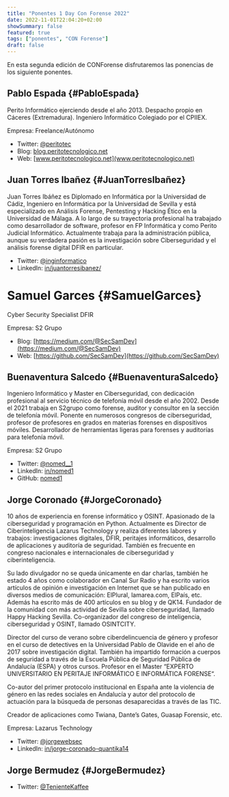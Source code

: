 ```yaml
---
title: "Ponentes 1 Day Con Forense 2022"
date: 2022-11-01T22:04:20+02:00
showSummary: false
featured: true
tags: ["ponentes", "CON Forense"]
draft: false
---
```


En esta segunda edición de CONForense disfrutaremos las ponencias de los siguiente ponentes.


## Pablo Espada {#PabloEspada}

Perito Informático ejerciendo desde el año 2013. Despacho propio en Cáceres (Extremadura). Ingeniero Informático Colegiado por el CPIIEX.

Empresa: Freelance/Autónomo

* Twitter: [@peritotec](https://twitter.com/peritotec)
* Blog: [blog.peritotecnologico.net](blog.peritotecnologico.net)
* Web: [www.peritotecnologico.net](www.peritotecnologico.net)

## Juan Torres Ibañez {#JuanTorresIbañez}

Juan Torres Ibáñez es Diplomado en Informática por la Universidad de Cádiz, Ingeniero en Informática por la Universidad de Sevilla y está especializado en Análisis Forense, Pentesting y Hacking Ético en la Universidad de Málaga. A lo largo de su trayectoria profesional ha trabajado como desarrollador de software, profesor en FP Informática y como Perito Judicial Informático. Actualmente trabaja para la administración pública, aunque su verdadera pasión es la investigación sobre Ciberseguridad y el análisis forense digital DFIR en particular.

* Twitter: [@inginformatico](https://twitter.com/inginformatico)
* LinkedIn: [in/juantorresibanez/](https://www.linkedin.com/in/juantorresibanez/)

# Samuel Garces {#SamuelGarces}

Cyber Security Specialist DFIR

Empresa: S2 Grupo

* Blog: [https://medium.com/@SecSamDev](https://medium.com/@SecSamDev)
* Web: [https://github.com/SecSamDev](https://github.com/SecSamDev)

## Buenaventura Salcedo {#BuenaventuraSalcedo}

Ingeniero Informático y Master en Ciberseguridad, con dedicación profesional al servicio técnico de telefonía móvil desde el año 2002. Desde el 2021 trabaja en S2grupo como forense, auditor y consultor en la sección de telefonía móvil. Ponente en numerosos congresos de ciberseguridad, profesor de profesores en grados en materias forenses en dispositivos móviles. Desarrollador de herramientas ligeras para forenses y auditorías para telefonía móvil.

Empresa: S2 Grupo

* Twitter: [@nomed__1](https://twitter.com/nomed__1)
* LinkedIn: [in/nomed1](https://www.linkedin.com/in/nomed1)
* GitHub: [nomed1](https://github.com/nomed1)

## Jorge Coronado {#JorgeCoronado}

10 años de experiencia en forense informático y OSINT. Apasionado de la ciberseguridad y programación en Python. Actualmente es Director de Ciberinteligencia Lazarus Technology y realiza diferentes labores y trabajos: investigaciones digitales, DFIR, peritajes informáticos, desarrollo de aplicaciones y auditoría de seguridad.  También es frecuente en congreso nacionales e internacionales de ciberseguridad y ciberinteligencia.

Su lado divulgador no se queda únicamente en dar charlas, también he estado 4 años como colaborador en Canal Sur Radio y ha escrito varios artículos de opinión e investigación en Internet que se han publicado en diversos medios de comunicación: ElPlural, lamarea.com, ElPaís, etc.  Además ha escrito más de 400 artículos en su blog y de QK14. Fundador de la comunidad con más actividad de Sevilla sobre ciberseguridad, llamado Happy Hacking Sevilla. Co-organizador del congreso de inteligencia, ciberseguridad y OSINT, llamado OSINTCITY.

Director del curso de verano sobre ciberdelincuencia de género y profesor en el curso de detectives  en la Universidad Pablo de Olavide en el año de 2017 sobre investigación digital. También ha impartido formación a cuerpos de seguridad a través de la Escuela Pública de Seguridad Pública de Andalucía (ESPA) y otros cursos. Profesor en el Master “EXPERTO UNIVERSITARIO EN PERITAJE INFORMÁTICO E INFORMÁTICA FORENSE“.

Co-autor del primer protocolo institucional en España ante la violencia de género en las redes sociales en Andalucía y autor del protocolo de actuación para la búsqueda de personas desaparecidas a través de las TIC.

Creador de aplicaciones como Twiana, Dante’s Gates, Guasap Forensic, etc.

Empresa: Lazarus Technology

* Twitter: [@jorgewebsec](https://twitter.com/jorgewebsec)
* LinkedIn: [in/jorge-coronado-quantika14](https://www.linkedin.com/in/jorge-coronado-quantika14)

## Jorge Bermudez {#JorgeBermudez}

* Twitter: [@TenienteKaffee](https://twitter.com/TenienteKaffee)